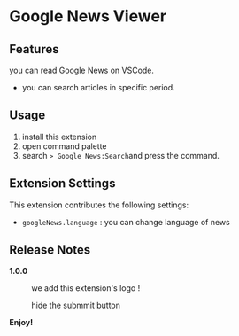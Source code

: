 # Google News Viewer

## Features

you can read Google News on VSCode.

<!-- 
\!\[feature X\]\(images/feature-x.png\)
- you can choose what topics you want to read like World , Economy , Science , Entertainment ...etc.
-->
- you can search articles in specific period.

## Usage

1. install this extension
2. open command palette
3. search `> Google News:Search`and press the command.

## Extension Settings

This extension contributes the following settings:

*  `googleNews.language`  : you can change language of news 

## Release Notes

<dl>
  <dt><strong>1.0.0</strong></dt>
  <dd><p>we add this extension's logo !</P><p>hide the submmit button</P</dd>
</dl>

**Enjoy!**
